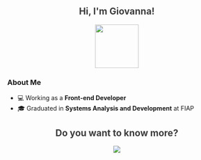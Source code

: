 <h2 align="center" style="color:#3E3E3E;">Hi, I'm Giovanna! </h2>
<p align="center">
    <img src="https://github.com/user-attachments/assets/6133fd5c-71d1-44f4-b11e-74123d0de33e" width="100px">
</p>



### About Me

- 💻 Working as a **Front-end Developer**
- 🎓 Graduated in **Systems Analysis and Development** at FIAP


<h2 align="center" style="color:#3E3E3E;">Do you want to know more? </h2>

<p align="center">
  <a href="https://frgiovanna.com" target="_blank">
    <img src="https://img.shields.io/badge/Check_My_Portfolio-FFCDCD?style=for-the-badge&logo=eye&logoColor=FFFFFF">
  </a>
</p>


